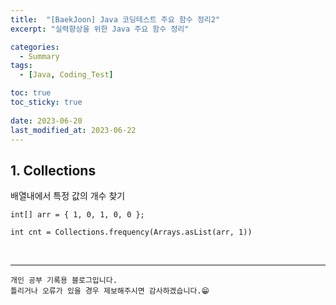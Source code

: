 ```yaml
---
title:  "[BaekJoon] Java 코딩테스트 주요 함수 정리2"
excerpt: "실력향상을 위한 Java 주요 함수 정리"

categories:
  - Summary
tags:
  - [Java, Coding_Test]

toc: true
toc_sticky: true
 
date: 2023-06-20
last_modified_at: 2023-06-22
---
```


## 1. Collections

배열내에서 특정 값의 개수 찾기

```
int[] arr = { 1, 0, 1, 0, 0 };

int cnt = Collections.frequency(Arrays.asList(arr, 1))

```


<br>

***
    개인 공부 기록용 블로그입니다.
    틀리거나 오류가 있을 경우 제보해주시면 감사하겠습니다.😁